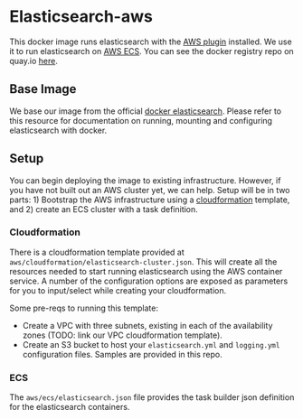 # Elasticsearch-aws

This docker image runs elasticsearch with the [AWS plugin](https://github.com/elastic/elasticsearch-cloud-aws) installed. We use it to
run elasticsearch on [AWS ECS](http://aws.amazon.com/ecs/). You can see the docker registry repo on quay.io [here](https://quay.io/repository/dispatchbot/elasticsearch-aws).

## Base Image

We base our image from the official [docker elasticsearch](https://registry.hub.docker.com/u/library/elasticsearch/). Please refer to this resource for documentation on running, mounting and configuring elasticsearch with docker.

## Setup

You can begin deploying the image to existing infrastructure. However, if you have not built out an AWS cluster yet, we can help. Setup will be in two parts: 1) Bootstrap the AWS infrastructure using a [cloudformation](http://aws.amazon.com/cloudformation/) template, and 2) create an ECS cluster with a task definition.

### Cloudformation
There is a cloudformation template provided at `aws/cloudformation/elasticsearch-cluster.json`. This will create all the resources needed to start running elasticsearch using the AWS container service. A number of the configuration options are exposed as parameters for you to input/select while creating your cloudformation.

Some pre-reqs to running this template:

* Create a VPC with three subnets, existing in each of the availability zones (TODO: link our VPC cloudformation template).
* Create an S3 bucket to host your `elasticsearch.yml` and `logging.yml` configuration files. Samples are provided in this repo.

### ECS

The `aws/ecs/elasticsearch.json` file provides the task builder json definition for the elasticsearch containers.
